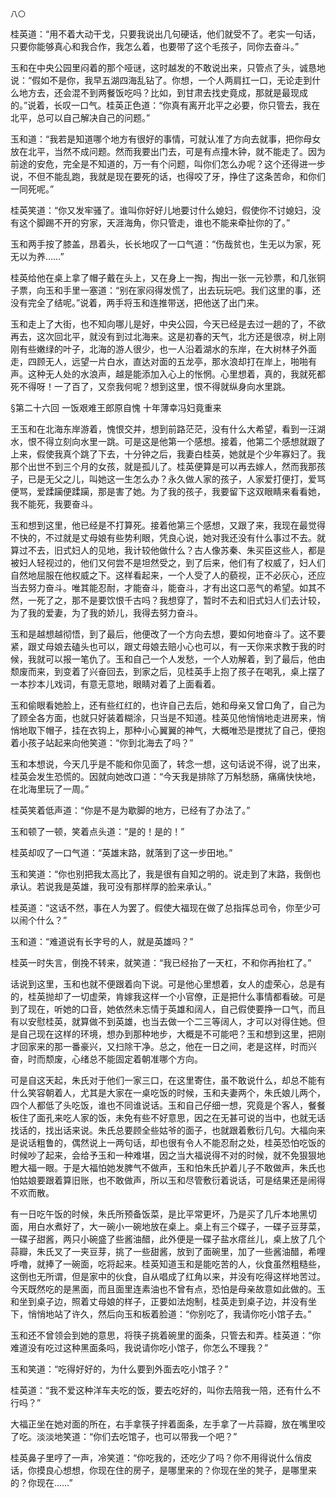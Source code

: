     八〇 

   桂英道：“用不着大动干戈，只要我说出几句硬话，他们就受不了。老实一句话，只要你能够真心和我合作，我怎么着，也要带了这个毛孩子，同你去奋斗。”

   玉和在中央公园里闷着的那个哑谜，这时越发的不敢说出来，只管点了头，诚恳地说：“假如不是你，我早五湖四海乱钻了。你想，一个人两肩扛一口，无论走到什么地方去，还会混不到两餐饭吃吗？比如，到甘肃去找史竟成，那就是最现成的。”说着，长叹一口气。桂英正色道：“你真有离开北平之必要，你只管去，我在北平，总可以自己解决自己的问题。”

   玉和道：“我若是知道哪个地方有很好的事情，可就认准了方向去就事，把你母女放在北平，当然不成问题。然而我要出门去，可是有点撞木钟，就不能走了。因为前途的安危，完全是不知道的，万一有个问题，叫你们怎么办呢？这个还得进一步说，不但不能乱跑，我就是现在要死的话，也得咬了牙，挣住了这条苦命，和你们一同死呢。”

   桂英笑道：“你又发牢骚了。谁叫你好好儿地要讨什么媳妇，假使你不讨媳妇，没有这个脚踢不开的穷家，天涯海角，你只管走，谁也不能来牵扯你的了。”

   玉和两手按了膝盖，昂着头，长长地叹了一口气道：“伤哉贫也，生无以为家，死无以为养……”

   桂英给他在桌上拿了帽子戴在头上，又在身上一掏，掏出一张一元钞票，和几张铜子票，向玉和手里一塞道：“别在家闷得发慌了，出去玩玩吧。我们这里的事，还没有完全了结呢。”说着，两手将玉和连推带送，把他送了出门来。

   玉和走上了大街，也不知向哪儿是好，中央公园，今天已经是去过一趟的了，不欲再去，这次回北平，就没有到过北海来。这是初春的天气，北方还是很凉，树上刚刚有些嫩绿的叶子，北海的游人很少，也一人沿着湖水的东岸，在大树林子外面走，四顾无人，远望一片白水，直达对面的五龙亭，那水浪却打在岸上，啪啪有声。这种无人处的水浪声，越是能添加入心上的怅惘。心里想着，真的，我就死都死不得呀！一了百了，又奈我何呢？想到这里，恨不得就纵身向水里跳。

   §第二十六回 一饭艰难王郎原自愧 十年薄幸冯妇竟重来

   王玉和在北海东岸游着，愧恨交并，想到前路茫茫，没有什么大希望，看到一汪湖水，恨不得立刻向水里一跳。可是这是他第一个感想。接着，他第二个感想就跟了上来，假使我真个跳了下去，十分钟之后，我妻白桂英，她就是个少年寡妇了。我那个出世不到三个月的女孩，就是孤儿了。桂英便算是可以再去嫁人，然而我那孩子，已是无父之儿，叫她这一生怎么办？永久做人家的孩子，人家爱打便打，爱骂便骂，爱蹂躏便蹂躏，那是害了她。为了我的孩子，我要留下这双眼睛来看看她，我不能死，我要奋斗。

   玉和想到这里，他已经是不打算死。接着他第三个感想，又跟了来，我现在最觉得不快的，不过就是丈母娘有些势利眼，凭良心说，她对我还没有什么事过不去。就算过不去，旧式妇人的见地，我计较他做什么？古人像苏秦、朱买臣这些人，都是被妇人轻视过的，他们又何尝不是坦然受之，到了后来，他们有了权威了，妇人们自然地屈服在他权威之下。这样看起来，一个人受了人的藐视，正不必灰心，还应当去努力奋斗。唯其能忍耐，才能奋斗，能奋斗，才有出这口恶气的希望。如其不然，一死了之，那不是要饮恨千古吗？我想穿了，暂时不去和旧式妇人们去计较，为了我的爱妻，为了我的娇儿，我得去努力奋斗。

   玉和是越想越彻悟，到了最后，他便改了一个方向去想，要如何地奋斗了。这不要紧，跟丈母娘去磕头也可以，跟丈母娘去赔小心也可以，有一天你来求教于我的时候，我就可以报一笔仇了。玉和自己一个人发愁，一个人劝解着，到了最后，他由颓废而来，到变着了兴奋回去，到家之后，见桂英手上抱了孩子在喝乳，桌上摆了一本抄本儿戏词，有意无意地，眼睛对着了上面看着。

   玉和偷眼看她脸上，还有些红红的，也许自己去后，她和母亲又曾口角了，自己为了顾全各方面，也就只好装着糊涂，只当是不知道。桂英见他悄悄地走进房来，悄悄地取下帽子，挂在衣钩上，那种小心翼翼的神气，大概唯恐是搅扰了自己，便抱着小孩子站起来向他笑道：“你到北海去了吗？”

   玉和本想说，今天几乎是不能和你见面了，转念一想，这句话说不得，说了出来，桂英会发生恐慌的。因就向她改口道：“今天我是排除了万斛愁肠，痛痛快快地，在北海里玩了一周。”

   桂英笑着低声道：“你是不是为歇脚的地方，已经有了办法了。”

   玉和顿了一顿，笑着点头道：“是的！是的！”

   桂英却叹了一口气道：“英雄末路，就落到了这一步田地。”

   玉和笑道：“你也别把我太高比了，我是很有自知之明的。说走到了末路，我倒也承认。若说我是英雄，我可没有那样厚的脸来承认。”

   桂英道：“这话不然，事在人为罢了。假使大福现在做了总指挥总司令，你至少可以闹个什么？”

   玉和道：“难道说有长字号的人，就是英雄吗？”

   桂英一时失言，倒挽不转来，就笑道：“我已经抬了一天杠，不和你再抬杠了。”

   话说到这里，玉和也就不便跟着向下说。可是他心里想着，女人的虚荣心，总是有的，桂英抛却了一切虚荣，肯嫁我这样一个小官僚，正是把什么事情都看破。可是到了现在，听她的口音，她依然未忘情于英雄和阔人，自己假使要挣一口气，而且有以安慰桂英，就算做不到英雄，也当去做一个二三等阔人，才可以对得住她。但是自己现在这样的环境，想办到那种地步，大概是不可能吧？玉和想到这里，把刚才回家来的那一番豪兴，又扫除干净。总之，他在一日之间，老是这样，时而兴奋，时而颓废，心绪总不能固定着朝准哪个方向。

   可是自这天起，朱氏对于他们一家三口，在这里寄住，虽不敢说什么，却总不能有什么笑容朝着人，尤其是大家在一桌吃饭的时候，玉和夫妻两个，朱氏娘儿两个，四个人都低了头吃饭，谁也不同谁说话。玉和自己仔细一想，究竟是个客人，餐餐板住了面孔来吃人家的饭，未免有些不好意思，因之在无甚可说的当中，也就无话找话的，找出话来说。朱氏总要顾全些姑爷的面子，也就跟着敷衍几句。大福向来是说话粗鲁的，偶然说上一两句话，却也很有令人不能忍耐之处，桂英恐怕吃饭的时候吵了起来，会给予玉和一种难堪，因之当大福说得不对的时候，就不免狠狠地瞪大福一眼。于是大福怕她发脾气不做声，玉和怕朱氏护着儿子不敢做声，朱氏也怕姑娘要跟着算旧账，也不敢做声，所以玉和尽管敷衍着说话，可是结果还是闹得不欢而散。

   有一日吃午饭的时候，朱氏所预备饭菜，是比平常更坏，乃是买了几斤本地黑切面，用白水煮好了，大一碗小一碗地放在桌上。桌上有三个碟子，一碟子豆芽菜，一碟子甜酱，两只小碗盛了些酱油醋，此外便是一碟子盐水瘩丝儿，桌上放了几个蒜瓣，朱氏叉了一夹豆芽，挑了一些甜酱，放到了面碗里，加了一些酱油醋，希哩呼噜，就捧了一碗面，吃将起来。桂英知道玉和是能吃苦的人，伙食虽然粗糙些，这倒也无所谓，但是家中的伙食，自从唱成了红角以来，并没有吃得这样地苦过。今天既然吃的是黑面，而且面里连素油也不曾有点，恐怕是母亲故意如此做的。玉和坐到桌子边，照着丈母娘的样子，正要如法炮制，桂英走到桌子边，并没有坐下，悄悄地站了许久，然后向玉和板着脸道：“你别吃了，我请你吃小馆子去。”

   玉和还不曾领会到她的意思，将筷子挑着碗里的面条，只管去和弄。桂英道：“你难道没有吃过这种黑面条吗，我说请你吃小馆子，你怎么不理我？”

   玉和笑道：“吃得好好的，为什么要到外面去吃小馆子？”

   桂英道：“我不爱这种洋车夫吃的饭，要去吃好的，叫你去陪我一陪，还有什么不行吗？”

   大福正坐在她对面的所在，右手拿筷子拌着面条，左手拿了一片蒜瓣，放在嘴里咬了吃。淡淡地笑道：“你们去吃馆子，也可以带我一个吧？”

   桂英鼻子里哼了一声，冷笑道：“你吃我的，还吃少了吗？你不用得说什么俏皮话，你摸良心想想，你现在住的房子，是哪里来的？你现在坐的凳子，是哪里来的？你现在……”

